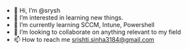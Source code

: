 - 👋 Hi, I’m @srysh
- 👀 I’m interested in learning new things.
- 🌱 I’m currently learning SCCM, Intune, Powershell
- 💞️ I’m looking to collaborate on anything relevant to my field
- 📫 How to reach me srishti.sinha3184@gmail.com

<!---
srysh/srysh is a ✨ special ✨ repository because its `README.md` (this file) appears on your GitHub profile.
You can click the Preview link to take a look at your changes.
--->
